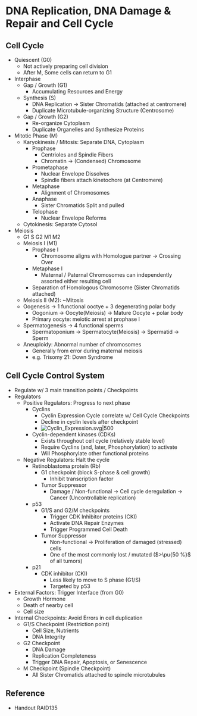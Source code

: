# DNA Replication, DNA Damage & Repair and Cell Cycle

## Cell Cycle

* Quiescent (G0)
  * Not actively preparing cell division
  * After M, Some cells can return to G1
* Interphase
  * Gap / Growth (G1)
    * Accumulating Resources and Energy
  * Synthesis (S)
    * DNA Replication → Sister Chromatids (attached at centromere)
    * Duplicate Microtubule-organizing Structure (Centrosome)
  * Gap / Growth (G2)
    * Re-organize Cytoplasm
    * Duplicate Organelles and Synthesize Proteins
* Mitotic Phase (M)
  * Karyokinesis / Mitosis: Separate DNA, Cytoplasm
    * Prophase
      * Centrioles and Spindle Fibers
      * Chromatin → (Condensed) Chromosome
    * Prometaphase
      * Nuclear Envelope Dissolves
      * Spindle fibers attach kinetochore (at Centromere)
    * Metaphase
      * Alignment of Chromosomes
    * Anaphase
      * Sister Chromatids Split and pulled
    * Telophase
      * Nuclear Envelope Reforms
  * Cytokinesis: Separate Cytosol
* Meiosis
  * G1 S G2 M1 M2
  * Meiosis I (M1)
    * Prophase I
      * Chromosome aligns with Homologue partner → Crossing Over
    * Metaphase I
      * Maternal / Paternal Chromosomes can independently assorted either resulting cell
    * Separation of Homologous Chromosome (Sister Chromatids attached)
  * Meiosis II (M2): ~Mitosis
  * Oogenesis → 1 functional ooctye + 3 degenerating polar body
    * Oogonium → Oocyte(Meiosis) → Mature Oocyte + polar body
    * Primary oocyte: meiotic arrest at prophase I
  * Spermatogenesis → 4 functional sperms
    * Spermatoponium → Spermatocyte(Meiosis) → Spermatid → Sperm
  * Aneuploidy: Abnormal number of chromosomes
    * Generally from error during maternal meiosis
    * e.g. Trisomy 21: Down Syndrome

## Cell Cycle Control System

* Regulate w/ 3 main transition points / Checkpoints
* Regulators
  * Positive Regulators: Progress to next phase
    * Cyclins
      * Cyclin Expression Cycle correlate w/ Cell Cycle Checkpoints
      * Decline in cyclin levels after checkpoint
      * ![Cyclin\_Expression.svg|500](https://upload.wikimedia.org/wikipedia/commons/c/ce/Cyclin_Expression.svg)
    * Cyclin-dependent kinases (CDKs)
      * Exists throughout cell cycle (relatively stable level)
      * Require Cyclins (and, later, Phosphorylation) to activate
      * Will Phosphorylate other functional proteins
  * Negative Regulators: Halt the cycle
    * Retinoblastoma protein (Rb)
      * G1 checkpoint (block S-phase & cell growth)
        * Inhibit transcription factor
      * Tumor Suppressor
        * Damage / Non-functional → Cell cycle deregulation → Cancer (Uncontrollable replication)
    * p53
      * G1/S and G2/M checkpoints
        * Trigger CDK Inhibitor proteins (CKI)
        * Activate DNA Repair Enzymes
        * Trigger Programmed Cell Death
      * Tumor Suppressor
        * Non-functional → Proliferation of damaged (stressed) cells
        * One of the most commonly lost / mutated ($>\pu{50 %}$ of all tumors)
    * p21
      * CDK inhibitor (CKI)
        * Less likely to move to S phase (G1/S)
        * Targeted by p53
* External Factors: Trigger Interface (from G0)
  * Growth Hormone
  * Death of nearby cell
  * Cell size
* Internal Checkpoints: Avoid Errors in cell duplication
  * G1/S Checkpoint (Restriction point)
    * Cell Size, Nutrients
    * DNA Integrity
  * G2 Checkpoint
    * DNA Damage
    * Replication Completeness
    * Trigger DNA Repair, Apoptosis, or Senescence
  * M Checkpoint (Spindle Checkpoint)
    * All Sister Chromatids attached to spindle microtubules

## Reference

* Handout RAID135
